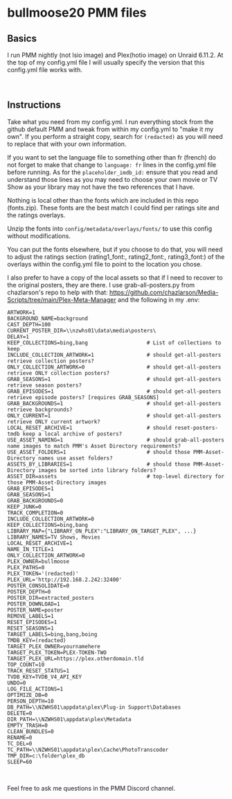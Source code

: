 # bullmoose20 PMM files
## Basics
I run PMM nightly (not lsio image) and Plex(hotio image) on Unraid 6.11.2. At the top of my config.yml file I will usually specify the version that this config.yml file works with.

<br>

## Instructions
Take what you need from my config.yml. I run everything stock from the github default PMM and tweak from within my config.yml to "make it my own". If you perform a straight copy, search for `(redacted)` as you will need to replace that with your own information.

If you want to set the language file to something other than fr (french) do not forget to make that change to `language: fr` lines in the config.yml file before running. As for the `placeholder_imdb_id:` ensure that you read and understand those lines as you may need to choose your own movie or TV Show as your library may not have the two references that I have.

Nothing is local other than the fonts which are included in this repo (fonts.zip). These fonts are the best match I could find per ratings site and the ratings overlays. 

Unzip the fonts into `config/metadata/overlays/fonts/` to use this config without modifications.

You can put the fonts elsewhere, but if you choose to do that, you will need to adjust the ratings section (rating1_font:, rating2_font:, rating3_font:) of the overlays within the config.yml file to point to the location you chose.

I also prefer to have a copy of the local assets so that if I need to recover to the original posters, they are there. I use grab-all-posters.py from chazlarson's repo to help with that: https://github.com/chazlarson/Media-Scripts/tree/main/Plex-Meta-Manager and the following in my .env:
```
ARTWORK=1
BACKGROUND_NAME=background
CAST_DEPTH=100
CURRENT_POSTER_DIR=\\nzwhs01\data\media\posters\
DELAY=1
KEEP_COLLECTIONS=bing,bang                   # List of collections to keep
INCLUDE_COLLECTION_ARTWORK=1                 # should get-all-posters retrieve collection posters?
ONLY_COLLECTION_ARTWORK=0                    # should get-all-posters retrieve ONLY collection posters?
GRAB_SEASONS=1                               # should get-all-posters retrieve season posters?
GRAB_EPISODES=1                              # should get-all-posters retrieve episode posters? [requires GRAB_SEASONS]
GRAB_BACKGROUNDS=1                           # should get-all-posters retrieve backgrounds?
ONLY_CURRENT=1                               # should get-all-posters retrieve ONLY current artwork?
LOCAL_RESET_ARCHIVE=1                        # should reset-posters-tmdb keep a local archive of posters?
USE_ASSET_NAMING=1                           # should grab-all-posters name images to match PMM's Asset Directory requirements?
USE_ASSET_FOLDERS=1                          # should those PMM-Asset-Directory names use asset folders?
ASSETS_BY_LIBRARIES=1                        # should those PMM-Asset-Directory images be sorted into library folders?
ASSET_DIR=assets                             # top-level directory for those PMM-Asset-Directory images
GRAB_EPISODES=1
GRAB_SEASONS=1
GRAB_BACKGROUNDS=0
KEEP_JUNK=0
TRACK_COMPLETION=0
INCLUDE_COLLECTION_ARTWORK=0
KEEP_COLLECTIONS=bing,bang
LIBRARY_MAP={"LIBRARY_ON_PLEX":"LIBRARY_ON_TARGET_PLEX", ...}
LIBRARY_NAMES=TV Shows, Movies
LOCAL_RESET_ARCHIVE=1
NAME_IN_TITLE=1
ONLY_COLLECTION_ARTWORK=0
PLEX_OWNER=bullmoose
PLEX_PATHS=0
PLEX_TOKEN='(redacted)'
PLEX_URL='http://192.168.2.242:32400'
POSTER_CONSOLIDATE=0
POSTER_DEPTH=0
POSTER_DIR=extracted_posters
POSTER_DOWNLOAD=1
POSTER_NAME=poster
REMOVE_LABELS=1
RESET_EPISODES=1
RESET_SEASONS=1
TARGET_LABELS=bing,bang,boing
TMDB_KEY=(redacted)
TARGET_PLEX_OWNER=yournamehere
TARGET_PLEX_TOKEN=PLEX-TOKEN-TWO
TARGET_PLEX_URL=https://plex.otherdomain.tld
TOP_COUNT=10
TRACK_RESET_STATUS=1
TVDB_KEY=TVDB_V4_API_KEY
UNDO=0
LOG_FILE_ACTIONS=1
OPTIMIZE_DB=0
PERSON_DEPTH=10
DB_PATH=\\NZWHS01\appdata\plex\Plug-in Support\Databases
DELETE=0
DIR_PATH=\\NZWHS01\appdata\plex\Metadata
EMPTY_TRASH=0
CLEAN_BUNDLES=0
RENAME=0
TC_DEL=0
TC_PATH=\\NZWHS01\appdata\plex\Cache\PhotoTranscoder
TMP_DIR=c:\folder\plex_db
SLEEP=60

```

<br>

Feel free to ask me questions in the PMM Discord channel.

<br>
